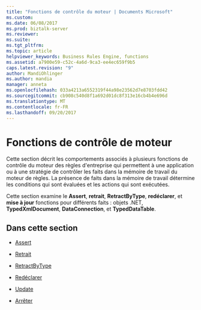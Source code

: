 ```yaml
---
title: "Fonctions de contrôle du moteur | Documents Microsoft"
ms.custom: 
ms.date: 06/08/2017
ms.prod: biztalk-server
ms.reviewer: 
ms.suite: 
ms.tgt_pltfrm: 
ms.topic: article
helpviewer_keywords: Business Rules Engine, functions
ms.assetid: a7900e59-c52c-4a6d-9ca3-ee4ec659f9b5
caps.latest.revision: "9"
author: MandiOhlinger
ms.author: mandia
manager: anneta
ms.openlocfilehash: 033a4213a6552319f44a98e23562d7e8703fdd42
ms.sourcegitcommit: cb908c540d8f1a692d01dc8f313e16cb4b4e696d
ms.translationtype: MT
ms.contentlocale: fr-FR
ms.lasthandoff: 09/20/2017
---
```

# <a name="engine-control-functions"></a>Fonctions de contrôle de moteur
Cette section décrit les comportements associés à plusieurs fonctions de contrôle du moteur des règles d'entreprise qui permettent à une application ou à une stratégie de contrôler les faits dans la mémoire de travail du moteur de règles. La présence de faits dans la mémoire de travail détermine les conditions qui sont évaluées et les actions qui sont exécutées.  
  
 Cette section examine le **Assert**, **retrait**, **RetractByType**, **redéclarer**, et **mise à jour** fonctions pour différents faits : objets .NET, **TypedXmlDocument**, **DataConnection**, et **TypedDataTable**.  
  
## <a name="in-this-section"></a>Dans cette section  
  
-   [Assert](../core/assert.md)  
  
-   [Retrait](../core/retract.md)  
  
-   [RetractByType](../core/retractbytype.md)  
  
-   [Redéclarer](../core/reassert.md)  
  
-   [Update](../core/update1.md)  
  
-   [Arrêter](../core/halt.md)